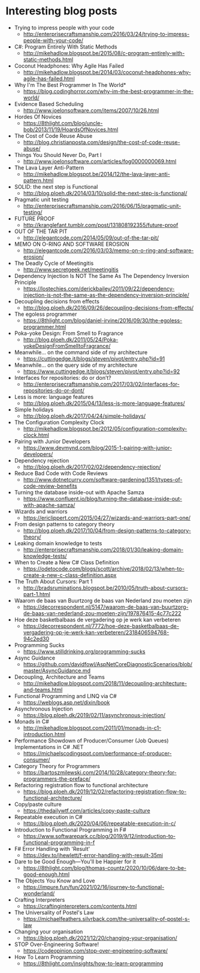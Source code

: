 # Interesting blog posts

* Trying to impress people with your code
  * http://enterprisecraftsmanship.com/2016/03/24/trying-to-impress-people-with-your-code/
* C#: Program Entirely With Static Methods
  * http://mikehadlow.blogspot.be/2015/08/c-program-entirely-with-static-methods.html 
* Coconut Headphones: Why Agile Has Failed
  * http://mikehadlow.blogspot.be/2014/03/coconut-headphones-why-agile-has-failed.html
* Why I'm The Best Programmer In The World*
  * https://blog.codinghorror.com/why-im-the-best-programmer-in-the-world/
* Evidence Based Scheduling
  * http://www.joelonsoftware.com/items/2007/10/26.html
* Hordes Of Novices
  * https://8thlight.com/blog/uncle-bob/2013/11/19/HoardsOfNovices.html
* The Cost of Code Reuse Abuse
  * http://blog.christianposta.com/design/the-cost-of-code-reuse-abuse/
* Things You Should Never Do, Part I
  * http://www.joelonsoftware.com/articles/fog0000000069.html
* The Lava Layer Anti-Pattern
  * http://mikehadlow.blogspot.be/2014/12/the-lava-layer-anti-pattern.html
* SOLID: the next step is Functional
  * http://blog.ploeh.dk/2014/03/10/solid-the-next-step-is-functional/
* Pragmatic unit testing
  * http://enterprisecraftsmanship.com/2016/06/15/pragmatic-unit-testing/
* FUTURE PROOF
  * http://kranglefant.tumblr.com/post/131808192355/future-proof
* OUT OF THE TAR PIT
  * http://elegantcode.com/2014/05/09/out-of-the-tar-pit/
* MEMO ON O-RING AND SOFTWARE EROSION
  * http://elegantcode.com/2016/03/03/memo-on-o-ring-and-software-erosion/
* The Deadly Cycle of Meetingitis
  * http://www.secretgeek.net/meetingitis
* Dependency Injection Is NOT The Same As The Dependency Inversion Principle 
  * https://lostechies.com/derickbailey/2011/09/22/dependency-injection-is-not-the-same-as-the-dependency-inversion-principle/
* Decoupling decisions from effects
  * http://blog.ploeh.dk/2016/09/26/decoupling-decisions-from-effects/
* The egoless programmer
  * https://8thlight.com/blog/daniel-irvine/2016/09/30/the-egoless-programmer.html
* Poka-yoke Design: From Smell to Fragrance
  * http://blog.ploeh.dk/2011/05/24/Poka-yokeDesignFromSmelltoFragrance/
* Meanwhile... on the command side of my architecture
  * https://cuttingedge.it/blogs/steven/pivot/entry.php?id=91
* Meanwhile... on the query side of my architecture
  * https://www.cuttingedge.it/blogs/steven/pivot/entry.php?id=92
* Interfaces for repositories: do or don’t?
  * http://enterprisecraftsmanship.com/2017/03/02/interfaces-for-repositories-do-or-dont/
* Less is more: language features
  * http://blog.ploeh.dk/2015/04/13/less-is-more-language-features/
* Simple holidays
  * http://blog.ploeh.dk/2017/04/24/simple-holidays/
* The Configuration Complexity Clock
  * http://mikehadlow.blogspot.be/2012/05/configuration-complexity-clock.html
* Pairing with Junior Developers
  * https://www.devmynd.com/blog/2015-1-pairing-with-junior-developers/
* Dependency rejection
  * http://blog.ploeh.dk/2017/02/02/dependency-rejection/
* Reduce Bad Code with Code Reviews
  * http://www.dotnetcurry.com/software-gardening/1351/types-of-code-review-benefits
* Turning the database inside-out with Apache Samza
  * https://www.confluent.io/blog/turning-the-database-inside-out-with-apache-samza/
* Wizards and warriors
  * https://ericlippert.com/2015/04/27/wizards-and-warriors-part-one/
* From design patterns to category theory
  * http://blog.ploeh.dk/2017/10/04/from-design-patterns-to-category-theory/
* Leaking domain knowledge to tests
  * http://enterprisecraftsmanship.com/2018/01/30/leaking-domain-knowledge-tests/
* When to Create a New C# Class Definition
  * https://odetocode.com/blogs/scott/archive/2018/02/13/when-to-create-a-new-c-class-definition.aspx
* The Truth About Cursors: Part 1
  * http://bradsruminations.blogspot.be/2010/05/truth-about-cursors-part-1.html
* Waarom de baas van Buurtzorg de baas van Nederland zou moeten zijn
  * https://decorrespondent.nl/5147/waarom-de-baas-van-buurtzorg-de-baas-van-nederland-zou-moeten-zijn/197876415-4c77c222
* Hoe deze basketbalbaas de vergadering op je werk kan verbeteren
  * https://decorrespondent.nl/7772/hoe-deze-basketbalbaas-de-vergadering-op-je-werk-kan-verbeteren/2318406594768-94c2ed30
* Programming Sucks
  * https://www.stilldrinking.org/programming-sucks
* Async Guidance
  * https://github.com/davidfowl/AspNetCoreDiagnosticScenarios/blob/master/AsyncGuidance.md
* Decoupling, Architecture and Teams
  * http://mikehadlow.blogspot.com/2018/11/decoupling-architecture-and-teams.html
* Functional Programming and LINQ via C#
  * https://weblogs.asp.net/dixin/book
* Asynchronous Injection
  * https://blog.ploeh.dk/2019/02/11/asynchronous-injection/
* Monads in C#
  * http://mikehadlow.blogspot.com/2011/01/monads-in-c1-introduction.html
* Performance Showdown of Producer/Consumer (Job Queues) Implementations in C# .NET
  * https://michaelscodingspot.com/performance-of-producer-consumer/
* Category Theory for Programmers
  * https://bartoszmilewski.com/2014/10/28/category-theory-for-programmers-the-preface/
* Refactoring registration flow to functional architecture
  * https://blog.ploeh.dk/2019/12/02/refactoring-registration-flow-to-functional-architecture/
* Copy/paste culture
  * https://thedailywtf.com/articles/copy-paste-culture
* Repeatable execution in C#
  * https://blog.ploeh.dk/2020/04/06/repeatable-execution-in-c/
* Introduction to Functional Programming in F#
  * https://www.softwarepark.cc/blog/2019/9/12/introduction-to-functional-programming-in-f
* F# Error Handling with 'Result'
  * https://dev.to/jhewlett/f-error-handling-with-result-35mi
* Dare to be Good Enough—You'll be Happier for it
  * https://8thlight.com/blog/thomas-countz/2020/10/06/dare-to-be-good-enough.html
* The Objects You Know and Love
  * https://impure.fun/fun/2021/02/16/journey-to-functional-wonderland/
* Crafting Interpreters
  * https://craftinginterpreters.com/contents.html
* The Universality of Postel's Law
  * https://michaelfeathers.silvrback.com/the-universality-of-postel-s-law
* Changing your organisation
  * https://blog.ploeh.dk/2021/12/20/changing-your-organisation/
* STOP Over-Engineering Software!
  * https://codeopinion.com/stop-over-engineering-software/
* How To Learn Programming
  * https://8thlight.com/insights/how-to-learn-programming

